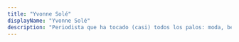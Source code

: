 ```yaml
---
title: "Yvonne Solé"
displayName: "Yvonne Solé"
description: "Periodista que ha tocado (casi) todos los palos: moda, belleza, salud, bienestar, decoración... Colabora con revistas especializadas en viajes desde hace una década. Le encanta viajar optimizando los recursos para sacar el máximo provecho a cada destino."
---
```



